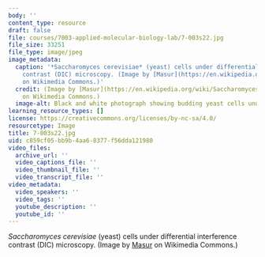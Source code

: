 ```yaml
---
body: ''
content_type: resource
draft: false
file: courses/7003-applied-molecular-biology-lab/7-003s22.jpg
file_size: 33251
file_type: image/jpeg
image_metadata:
  caption: '*Saccharomyces cerevisiae* (yeast) cells under differential interference
    contrast (DIC) microscopy. (Image by [Masur](https://en.wikipedia.org/wiki/Saccharomyces_cerevisiae#/media/File:S_cerevisiae_under_DIC_microscopy.jpg)
    on Wikimedia Commons.)'
  credit: (Image by [Masur](https://en.wikipedia.org/wiki/Saccharomyces_cerevisiae#/media/File:S_cerevisiae_under_DIC_microscopy.jpg)
    on Wikimedia Commons.)
  image-alt: Black and white photograph showing budding yeast cells under a microscope.
learning_resource_types: []
license: https://creativecommons.org/licenses/by-nc-sa/4.0/
resourcetype: Image
title: 7-003s22.jpg
uid: c859cf05-bb9b-4aa6-8377-f56dda121980
video_files:
  archive_url: ''
  video_captions_file: ''
  video_thumbnail_file: ''
  video_transcript_file: ''
video_metadata:
  video_speakers: ''
  video_tags: ''
  youtube_description: ''
  youtube_id: ''
---
```

*Saccharomyces cerevisiae* (yeast) cells under differential interference contrast (DIC) microscopy. (Image by [Masur](https://en.wikipedia.org/wiki/Saccharomyces_cerevisiae#/media/File:S_cerevisiae_under_DIC_microscopy.jpg) on Wikimedia Commons.)